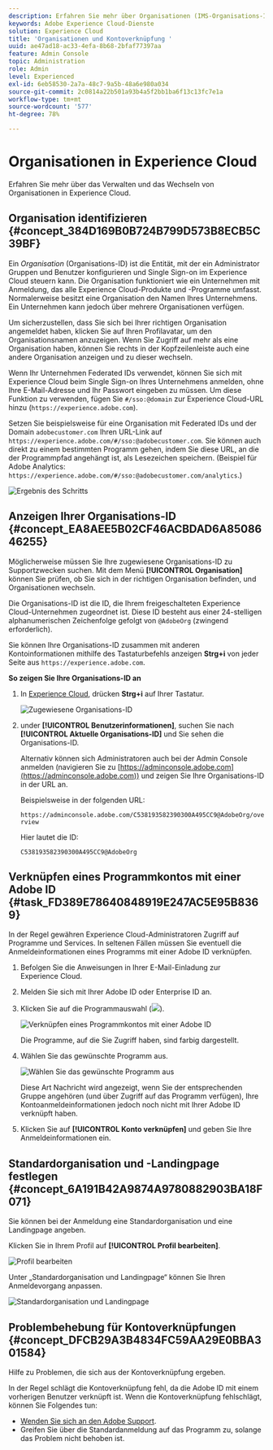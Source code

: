 ```yaml
---
description: Erfahren Sie mehr über Organisationen (IMS-Organisations-ID) und Verknüpfen von Lösungskonten mit Experience Cloud.
keywords: Adobe Experience Cloud-Dienste
solution: Experience Cloud
title: 'Organisationen und Kontoverknüpfung '
uuid: ae47ad18-ac33-4efa-8b68-2bfaf77397aa
feature: Admin Console
topic: Administration
role: Admin
level: Experienced
exl-id: 6eb58530-2a7a-48c7-9a5b-48a6e980a034
source-git-commit: 2c0814a22b501a93b4a5f2bb1ba6f13c13fc7e1a
workflow-type: tm+mt
source-wordcount: '577'
ht-degree: 78%

---
```


# Organisationen in Experience Cloud

Erfahren Sie mehr über das Verwalten und das Wechseln von Organisationen in Experience Cloud.

## Organisation identifizieren {#concept_384D169B0B724B799D573B8ECB5C39BF}

Ein *Organisation* (Organisations-ID) ist die Entität, mit der ein Administrator Gruppen und Benutzer konfigurieren und Single Sign-on im Experience Cloud steuern kann. Die Organisation funktioniert wie ein Unternehmen mit Anmeldung, das alle Experience Cloud-Produkte und -Programme umfasst. Normalerweise besitzt eine Organisation den Namen Ihres Unternehmens. Ein Unternehmen kann jedoch über mehrere Organisationen verfügen.

Um sicherzustellen, dass Sie sich bei Ihrer richtigen Organisation angemeldet haben, klicken Sie auf Ihren Profilavatar, um den Organisationsnamen anzuzeigen. Wenn Sie Zugriff auf mehr als eine Organisation haben, können Sie rechts in der Kopfzeilenleiste auch eine andere Organisation anzeigen und zu dieser wechseln.

Wenn Ihr Unternehmen Federated IDs verwendet, können Sie sich mit Experience Cloud beim Single Sign-on Ihres Unternehmens anmelden, ohne Ihre E-Mail-Adresse und Ihr Passwort eingeben zu müssen. Um diese Funktion zu verwenden, fügen Sie `#/sso:@domain` zur Experience Cloud-URL hinzu (`https://experience.adobe.com`).

Setzen Sie beispielsweise für eine Organisation mit Federated IDs und der Domain `adobecustomer.com` Ihren URL-Link auf `https://experience.adobe.com/#/sso:@adobecustomer.com`. Sie können auch direkt zu einem bestimmten Programm gehen, indem Sie diese URL, an die der Programmpfad angehängt ist, als Lesezeichen speichern. (Beispiel für Adobe Analytics: `https://experience.adobe.com/#/sso:@adobecustomer.com/analytics`.)

![Ergebnis des Schritts](assets/organization-switch.png)

## Anzeigen Ihrer Organisations-ID {#concept_EA8AEE5B02CF46ACBDAD6A8508646255}

Möglicherweise müssen Sie Ihre zugewiesene Organisations-ID zu Supportzwecken suchen. Mit dem Menü **[!UICONTROL Organisation]** können Sie prüfen, ob Sie sich in der richtigen Organisation befinden, und Organisationen wechseln.

Die Organisations-ID ist die ID, die Ihrem freigeschalteten Experience Cloud-Unternehmen zugeordnet ist. Diese ID besteht aus einer 24-stelligen alphanumerischen Zeichenfolge gefolgt von `@AdobeOrg` (zwingend erforderlich).

Sie können Ihre Organisations-ID zusammen mit anderen Kontoinformationen mithilfe des Tastaturbefehls anzeigen **Strg+i** von jeder Seite aus `https://experience.adobe.com`.

**So zeigen Sie Ihre Organisations-ID an**

1. In [Experience Cloud](https://experience.adobe.com.), drücken **Strg+i** auf Ihrer Tastatur.

   ![Zugewiesene Organisations-ID](assets/assigned-organization.png)

1. under **[!UICONTROL Benutzerinformationen]**, suchen Sie nach **[!UICONTROL Aktuelle Organisations-ID]** und Sie sehen die Organisations-ID.

   Alternativ können sich Administratoren auch bei der Admin Console anmelden (navigieren Sie zu [https://adminconsole.adobe.com](https://adminconsole.adobe.com)) und zeigen Sie Ihre Organisations-ID in der URL an.

   Beispielsweise in der folgenden URL:

   `https://adminconsole.adobe.com/C538193582390300A495CC9@AdobeOrg/overview`

   Hier lautet die ID:

   `C538193582390300A495CC9@AdobeOrg`

## Verknüpfen eines Programmkontos mit einer Adobe ID {#task_FD389E78640848919E247AC5E95B8369}

In der Regel gewähren Experience Cloud-Administratoren Zugriff auf Programme und Services. In seltenen Fällen müssen Sie eventuell die Anmeldeinformationen eines Programms mit einer Adobe ID verknüpfen.

1. Befolgen Sie die Anweisungen in Ihrer E-Mail-Einladung zur Experience Cloud.
1. Melden Sie sich mit Ihrer Adobe ID oder Enterprise ID an.
1. Klicken Sie auf die Programmauswahl (![](assets/menu-icon.png)).

   ![Verknüpfen eines Programmkontos mit einer Adobe ID](assets/solutions-active.png)

   Die Programme, auf die Sie Zugriff haben, sind farbig dargestellt.
1. Wählen Sie das gewünschte Programm aus.

   ![Wählen Sie das gewünschte Programm aus](assets/analytics-link-accounts.png)

   Diese Art Nachricht wird angezeigt, wenn Sie der entsprechenden Gruppe angehören (und über Zugriff auf das Programm verfügen), Ihre Kontoanmeldeinformationen jedoch noch nicht mit Ihrer Adobe ID verknüpft haben.
1. Klicken Sie auf **[!UICONTROL Konto verknüpfen]** und geben Sie Ihre Anmeldeinformationen ein.

## Standardorganisation und -Landingpage festlegen {#concept_6A191B42A9874A9780882903BA18F071}

Sie können bei der Anmeldung eine Standardorganisation und eine Landingpage angeben.

Klicken Sie in Ihrem Profil auf **[!UICONTROL Profil bearbeiten]**.

![Profil bearbeiten](assets/edit-profile.png)

Unter „Standardorganisation und Landingpage“ können Sie Ihren Anmeldevorgang anpassen.

![Standardorganisation und Landingpage](assets/default-organization.png)

## Problembehebung für Kontoverknüpfungen {#concept_DFCB29A3B4834FC59AA29E0BBA301584}

Hilfe zu Problemen, die sich aus der Kontoverknüpfung ergeben.

In der Regel schlägt die Kontoverknüpfung fehl, da die Adobe ID mit einem vorherigen Benutzer verknüpft ist. Wenn die Kontoverknüpfung fehlschlägt, können Sie Folgendes tun:

* [Wenden Sie sich an den Adobe Support](https://experienceleague.adobe.com/?support-solution=General&amp;lang=de#support).
* Greifen Sie über die Standardanmeldung auf das Programm zu, solange das Problem nicht behoben ist.
